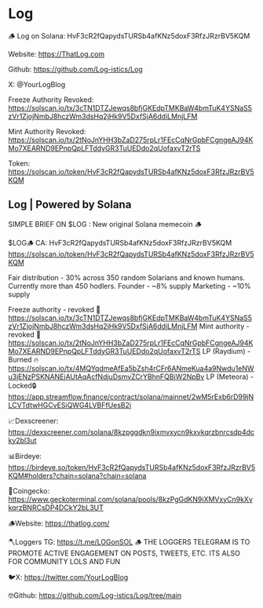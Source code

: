 # Log

🪵 Log on Solana: HvF3cR2fQapydsTURSb4afKNz5doxF3RfzJRzrBV5KQM

Website: https://ThatLog.com

Github: https://github.com/Log-istics/Log

X: @YourLogBlog

Freeze Authority Revoked: https://solscan.io/tx/3cTN1DTZJewqs8bfjGKEdpTMKBaW4bmTuK4YSNaS5zVr1ZjojNmbJ8hczWm3dsHq2jHk9V5DxfSjA6ddiLMnjLFM

Mint Authority Revoked: https://solscan.io/tx/2tNoJnYHH3bZaD275rpLr1FEcCqNrGpbFCgngeAJ94KMo7XEARND9EPnpQpLFTddyGR3TuUEDdo2qUofaxvT2rTS

Token: https://solscan.io/token/HvF3cR2fQapydsTURSb4afKNz5doxF3RfzJRzrBV5KQM

Log | Powered by Solana
----
SIMPLE BRIEF ON $LOG : New original Solana memecoin 🪵

$LOG🪵
CA: HvF3cR2fQapydsTURSb4afKNz5doxF3RfzJRzrBV5KQM
https://solscan.io/token/HvF3cR2fQapydsTURSb4afKNz5doxF3RfzJRzrBV5KQM

Fair distribution - 30% across 350 random Solarians and known humans. Currently more than 450 hodlers.
Founder - ~8% supply
Marketing - ~10% supply

Freeze authority - revoked 🥶
https://solscan.io/tx/3cTN1DTZJewqs8bfjGKEdpTMKBaW4bmTuK4YSNaS5zVr1ZjojNmbJ8hczWm3dsHq2jHk9V5DxfSjA6ddiLMnjLFM
Mint authority - revoked 🌿
https://solscan.io/tx/2tNoJnYHH3bZaD275rpLr1FEcCqNrGpbFCgngeAJ94KMo7XEARND9EPnpQpLFTddyGR3TuUEDdo2qUofaxvT2rTS
LP (Raydium) - Burned 🔥
https://solscan.io/tx/4MQYqdmeAfEa5bZsh4rCFr6ANmeKua4a9Nwdu1eNWu3jENzPSKNANEjAUtAqAcfNdjuDsmvZCrYBhnFQBjW2NpBv
LP (Meteora) - Locked🔒
https://app.streamflow.finance/contract/solana/mainnet/2wM5rExb6rD99jNLCVTdtwHGCvESiQWG4LVBFfUesB2i

📈Dexscreener: https://dexscreener.com/solana/8kzpggdkn9ixmvxycn9kxvkqrzbnrcsdp4dcky2bl3ut

📊Birdeye: https://birdeye.so/token/HvF3cR2fQapydsTURSb4afKNz5doxF3RfzJRzrBV5KQM#holders?chain=solana?chain=solana

🦎Coingecko: https://www.geckoterminal.com/solana/pools/8kzPgGdKN9iXMVxyCn9kXvkqrzBNRCsDP4DCkY2bL3UT

🪵Website: https://thatlog.com/

🪓Loggers TG: https://t.me/LOGonSOL
🪵 THE LOGGERS TELEGRAM IS TO PROMOTE ACTIVE ENGAGEMENT ON POSTS, TWEETS, ETC. ITS ALSO FOR COMMUNITY LOLS AND FUN

🐦X: https://twitter.com/YourLogBlog

🤓Github: https://github.com/Log-istics/Log/tree/main
